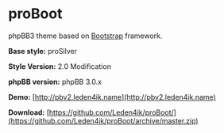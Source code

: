proBoot
=======

phpBB3 theme based on [Bootstrap](http://twitter.github.com/bootstrap/) framework.

**Base style:** proSilver

**Style Version:** 2.0 Modification

**phpBB version:** phpBB 3.0.x

**Demo:** [http://pbv2.leden4ik.name](http://pbv2.leden4ik.name)

**Download:** [https://github.com/Leden4ik/proBoot/](https://github.com/Leden4ik/proBoot/archive/master.zip)
